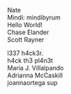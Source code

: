 Nate  
Mindi: mindibyrum  
Hello World!  
Chase Elander  
Scott Rayner

































l337 h4ck3r.  
h4ck th3 pl4n3t  
Maria J. Villalpando  
Adrianna McCaskill  
joannaortega
sup
